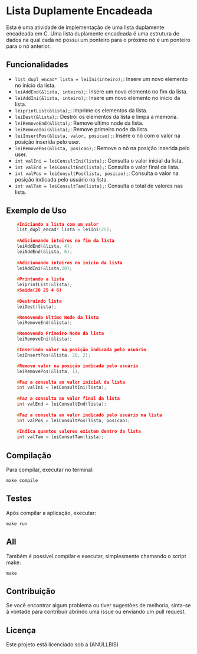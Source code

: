 # Lista Duplamente Encadeada

Esta é uma atividade de implementação de uma lista duplamente encadeada em C. Uma lista duplamente encadeada é uma estrutura de dados na qual cada nó possui um ponteiro para o próximo nó e um ponteiro para o nó anterior.

## Funcionalidades

- `list_dupl_encad* lista = leiIni(inteiro);`: Insere um novo elemento no início da lista.
- `leiAddEnd(&lista, inteiro);`: Insere um novo elemento no fim da lista.
- `leiAddIni(&lista, inteiro);`: Insere um novo elemento no inicio da lista.
- `leiprintList(&lista);`: Imprime os elementos da lista.
- `leiDest(&lista);`: Destrói os elementos da lista e limpa a memoria.
- `leiRemoveEnd(&lista);`: Remove ultimo node da lista.
- `leiRemoveIni(&lista);`: Remove primeiro node da lista.
- `leiInsertPos(&lista, valor, posicao);`: Insere o nó com o valor na posição inserida pelo user.
- `leiRemovePos(&lista, posicao);`: Remove o nó na posição inserida pelo user.
- `int valIni = leiConsultIni(lista);`: Consulta o valor inicial da lista.
- `int valEnd = leiConsultEnd(lista);`: Consulta o valor final da lista.
- `int valPos = leiConsultPos(lista, posicao);`: Consulta o valor na posição indicada pelo usuário na lista.
- `int valTam = leiConsultTam(lista);`: Consulta o total de valores nas lista.


## Exemplo de Uso

```C
    #Iniciando a lista com um valor
    list_dupl_encad* lista = leiIni(25);
    
    #Adicionando inteiros no fim da lista
    leiAddEnd(&lista, 4);
    leiAddEnd(&lista, 6);
    
    #Adicionando inteiros no inicio da lista
    leiAddIni(&lista,20);
    
    #Printando a lista
    leiprintList(&lista);
    #Saida(20 25 4 6)
    
    #Destruindo lista
    leiDest(lista);

    #Removendo Ultimo Node da lista
    leiRemoveEnd(&lista);

    #Removendo Primeiro Node da lista
    leiRemoveIni(&lista);

    #Inserindo valor na posição indicada pelo usuário
    leiInsertPos(&lista, 20, 2);

    #Remove valor na posição indicada pelo usuário
    leiRemovePos(&lista, 1);

    #Faz a consulta ao valor inicial da lista
    int valIni = leiConsultIni(lista);
    
    #Faz a consulta ao valor final da lista
    int valEnd = leiConsultEnd(lista);
    
    #Faz a consulta ao valor indicado pelo usuário na lista
    int valPos = leiConsultPos(lista, posicao);
    
    #Indica quantos valores existem dentro da lista
    int valTam = leiConsutTam(lista);
   ```
   
## Compilação
Para compilar, executar no terminal:

``` 
make compile 
```
## Testes
Após compilar a aplicação, executar:

``` 
make run 
```
## All
Também é possível compilar e executar, simplesmente chamando o script make:

``` 
make
```

## Contribuição

Se você encontrar algum problema ou tiver sugestões de melhoria, sinta-se à vontade para contribuir abrindo uma issue ou enviando um pull request.

## Licença

Este projeto está licenciado sob a (ANULLBIS)
